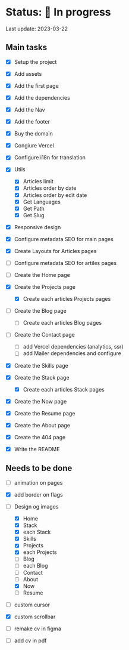 # Status: 🔵 In progress

Last update: 2023-03-22

## Main tasks

- [x] Setup the project

- [x] Add assets

- [x] Add the first page

- [x] Add the dependencies

- [x] Add the Nav

- [x] Add the footer

- [x] Buy the domain

- [x] Congiure Vercel

- [x] Configure i18n for translation

- [x] Utils

  - [x] Articles limit
  - [x] Articles order by date
  - [x] Articles order by edit date
  - [x] Get Languages
  - [x] Get Path
  - [x] Get Slug

- [x] Responsive design

- [x] Configure metadata SEO for main pages

- [x] Create Layouts for Articles pages

- [ ] Configure metadata SEO for artiles pages

- [ ] Create the Home page

- [x] Create the Projects page

  - [x] Create each articles Projects pages

- [ ] Create the Blog page

  - [ ] Create each articles Blog pages

- [ ] Create the Contact page

  - [ ] add Vercel dependencies (analytics, ssr)
  - [ ] add Mailer dependencies and configure

- [x] Create the Skills page

- [x] Create the Stack page
  - [x] Create each articles Stack pages
- [x] Create the Now page

- [x] Create the Resume page

- [x] Create the About page

- [x] Create the 404 page

- [x] Write the README

## Needs to be done

- [ ] animation on pages

- [x] add border on flags

- [ ] Design og images

  - [x] Home
  - [x] Stack
  - [x] each Stack
  - [x] Skills
  - [x] Projects
  - [x] each Projects
  - [ ] Blog
  - [ ] each Blog
  - [ ] Contact
  - [ ] About
  - [x] Now
  - [ ] Resume

- [ ] custom cursor

- [x] custom scrollbar

- [ ] remake cv in figma

- [ ] add cv in pdf
